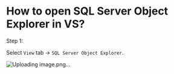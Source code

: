 # How to open SQL Server Object Explorer in VS?
Step 1:

Select `View` tab -> `SQL Server Object Explorer`.

![Uploading image.png…]()
